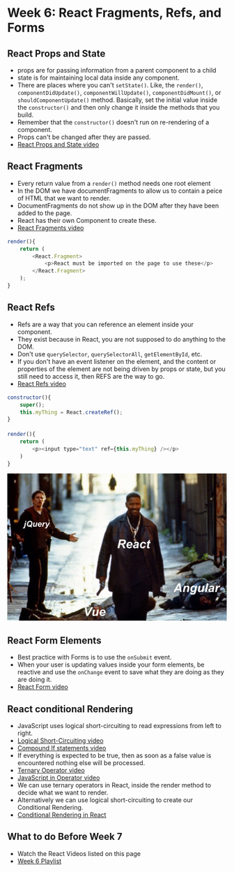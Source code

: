 # Week 6: React Fragments, Refs, and Forms

## React Props and State

- props are for passing information from a parent component to a child
- state is for maintaining local data inside any component.
- There are places where you can't `setState()`. Like, the `render()`, `componentDidUpdate()`, `componentWillUpdate()`, `componentDidMount()`, or `shouldComponentUpdate()` method. Basically, set the initial value inside the `constructor()` and then only change it inside the methods that you build.
- Remember that the `constructor()` doesn't run on re-rendering of a component.
- Props can't be changed after they are passed.
- [React Props and State video](https://www.youtube.com/watch?v=2Ha_aAOfB4A)


## React Fragments

- Every return value from a `render()` method needs one root element
- In the DOM we have documentFragments to allow us to contain a peice of HTML that we want to render.
- DocumentFragments do not show up in the DOM after they have been added to the page.
- React has their own Component to create these.
- [React Fragments video](https://www.youtube.com/watch?v=_FwfdS568bY)

```javascript
render(){
    return (
        <React.Fragment>
            <p>React must be imported on the page to use these</p>
        </React.Fragment>
    );
}
```

## React Refs

- Refs are a way that you can reference an element inside your component.
- They exist because in React, you are not supposed to do anything to the DOM.
- Don't use `querySelector`, `querySelectorAll`, `getElementById`, etc.
- If you don't have an event listener on the element, and the content or properties of the element are not being driven by props or state, but you still need to access it, then REFS are the way to go.
- [React Refs video](https://www.youtube.com/watch?v=tsIZj0q1FlY)

```javascript
constructor(){
    super();
    this.myThing = React.createRef();
}

render(){
    return (
        <p><input type="text" ref={this.myThing} /></p>
    )
}
```


![Denzel React Angular Vue jQuery](./denzel-react.jpg)


## React Form Elements

- Best practice with Forms is to use the `onSubmit` event.
- When your user is updating values inside your form elements, be reactive and use the `onChange` event to save what they are doing as they are doing it.
- [React Form video](https://www.youtube.com/watch?v=KRepX0_Ca_g)


## React conditional Rendering

- JavaScript uses logical short-circuiting to read expressions from left to right. 
- [Logical Short-Circuiting video](https://www.youtube.com/watch?v=MR0ohAODlOI)
- [Compound If statements video](https://www.youtube.com/watch?v=OLXyquuM05Q)
- If everything is expected to be true, then as soon as a false value is encountered nothing else will be processed.
- [Ternary Operator video](https://www.youtube.com/watch?v=_lEgIImHoM4)
- [JavaScript in Operator video](https://www.youtube.com/watch?v=HnD6aSu0ev0)
- We can use ternary operators in React, inside the render method to decide what we want to render.
- Alternatively we can use logical short-circuiting to create our Conditional Rendering.
- [Conditional Rendering in React](https://www.youtube.com/watch?v=96lj3ESW1es)


## What to do Before Week 7

- Watch the React Videos listed on this page
- [Week 6 Playlist](https://www.youtube.com/watch?v=2Ha_aAOfB4A&list=PLyuRouwmQCjkTsUOb3z_ZWsWuWeBmv2jH)